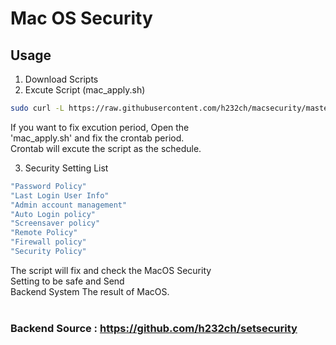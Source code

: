 # Mac OS Security

## Usage

1. Download Scripts
2. Excute Script (mac_apply.sh)
```bash
sudo curl -L https://raw.githubusercontent.com/h232ch/macsecurity/master/mac_apply.sh -o ~/mac.apply.sh| sudo chmod 755 ~/mac.apply.sh | sudo ~/mac.apply.sh
```
 If you want to fix excution period, Open the <br>
 'mac_apply.sh' and fix the crontab period. <br>
 Crontab will excute the script as the schedule. <br>

3. Security Setting List
```bash
"Password Policy"
"Last Login User Info"
"Admin account management"
"Auto Login policy"
"Screensaver policy"
"Remote Policy"
"Firewall policy"
"Security Policy"
```

 The script will fix and check the MacOS Security<br>
 Setting to be safe and Send<br>
 Backend System The result of MacOS.<br><br>
### Backend Source : https://github.com/h232ch/setsecurity

